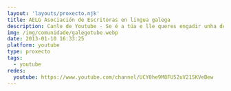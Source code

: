 ```yaml
---
layout: 'layouts/proxecto.njk'
title: AELG Asociación de Escritoras en lingua galega
description: Canle de Youtube - Se é a túa e lle queres engadir unha descripción e etiquetas, ponte en contacto con nós.
img: /img/comunidade/galegotube.webp
date: 2013-01-10 16:33:25
platform: youtube
type: proxecto
tags:
  - youtube
redes:
  youtube: https://www.youtube.com/channel/UCY0he9M8FU52uV21SKVeBew
---
```


